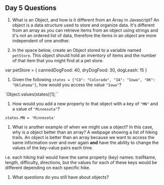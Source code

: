 ## Day 5 Questions

1. What is an Object, and how is it different from an Array in Javascript?
An object is a data structure used to store and organize data. It's different from an array as you can retrieve items from an object using strings and it's not an ordered list of data, therefore the items in an object are more independent of one another.

1. In the space below, create an Object stored to a variable named `petStore`.  This object should hold an inventory of items and the number of that item that you might find at a pet store.

var petStore = {
  cannedDogFood: 40,
  dryDogFood: 30,
  dogLeash: 15
}

1. Given the following `states = {"CO": "Colorado", "IA": "Iowa", "OK": "Oklahoma"}`, how would you access the value `"Iowa"`?

`Object.values(states)[1];``

1. How would you add a new property to that object with a key of `"MN"` and a value of `"Minnesota"`?

`states.MN = 'Minnesota'`

1. What is another example of when we might use a object?  In this case, why is a object better than an array?
A webpage showing a list of hiking trails. An object is better than an array because we want to access the same information over and over again **and** have the ability to change the values of the key-value pairs each time.

i.e. each hiking trail would have the same property (key) names: trailName, length, difficulty, directions, but the values for each of these keys would be different depending on each specific hike.


1. What questions do you still have about objects?
